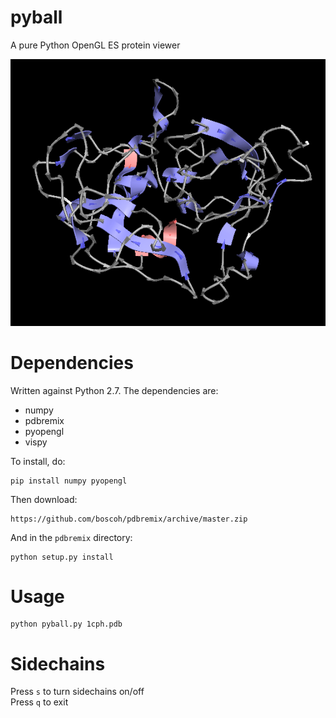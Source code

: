 
# pyball

A pure Python OpenGL ES protein viewer

![screen shot](screen_shot.png)

# Dependencies

Written against Python 2.7. The dependencies are:

 - numpy
 - pdbremix
 - pyopengl
 - vispy
 
To install, do:

    pip install numpy pyopengl

Then download:

    https://github.com/boscoh/pdbremix/archive/master.zip

And in the `pdbremix` directory:

    python setup.py install

# Usage

    python pyball.py 1cph.pdb

# Sidechains

Press `s` to turn sidechains on/off  
Press `q` to exit
